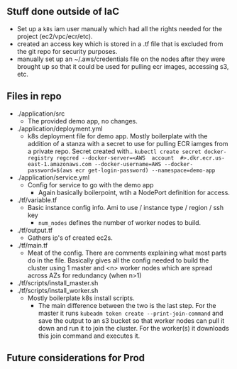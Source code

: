 
## Stuff done outside of IaC

- Set up a `k8s` iam user manually which had all the rights needed for the project (ec2/vpc/ecr/etc).
- created an access key which is stored in a .tf file that is excluded from the git repo for security purposes.
 - manually set up an ~/.aws/credentials file on the nodes after they were brought up so that it could be used for pulling ecr images, accessing s3, etc.

## Files in repo
- ./application/src
	- The provided demo app, no changes.
- ./application/deployment.yml
	- k8s deployment file for demo app. 
	 Mostly boilerplate with the addition of a stanza with a secret to use for pulling ECR iamges from a private repo. Secret created with..
`kubectl create secret docker-registry regcred --docker-server=<AWS  account  #>.dkr.ecr.us-east-1.amazonaws.com --docker-username=AWS --docker-password=$(aws ecr get-login-password) --namespace=demo-app`
- ./application/service.yml
	- Config for service to go with the demo app
		- Again basically boilerpoint, wtih a NodePort definition for access.
- ./tf/variable.tf
	- Basic instance config info. Ami to use / instance type / region / ssh key
		- `num_nodes` defines the number of worker nodes to build.
- ./tf/output.tf
	- Gathers ip's of created ec2s.
- ./tf/main.tf
	- Meat of the config. 
	There are comments explaining what most parts do in the file.
	Basically gives all the config needed to build the cluster using 1 master and \<n\> worker nodes which are spread across AZs for redundancy (when n>1)
- ./tf/scripts/install_master.sh
- ./tf/scripts/install_worker.sh
	- Mostly boilerplate k8s install scripts.
		- The main difference between the two is the last step.
For the master it runs `kubeadm token create --print-join-command` and save the output to an s3 bucket so that worker nodes can pull it down and run it to join the cluster.
For the worker(s) it downloads this join command and executes it.

## Future considerations for Prod
